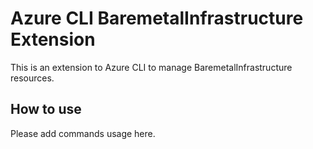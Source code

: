 # Azure CLI BaremetalInfrastructure Extension #
This is an extension to Azure CLI to manage BaremetalInfrastructure resources.

## How to use ##
Please add commands usage here.